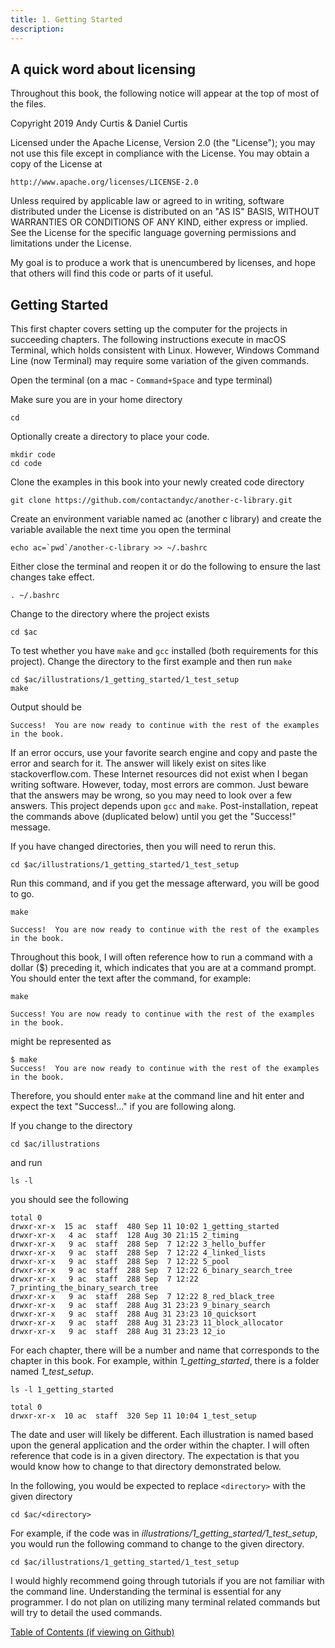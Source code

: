 ```yaml
---
title: 1. Getting Started
description:
---
```


## A quick word about licensing

Throughout this book, the following notice will appear at the top of most of the files.

Copyright 2019 Andy Curtis & Daniel Curtis

Licensed under the Apache License, Version 2.0 (the "License");
you may not use this file except in compliance with the License.
You may obtain a copy of the License at

    http://www.apache.org/licenses/LICENSE-2.0

Unless required by applicable law or agreed to in writing, software
distributed under the License is distributed on an "AS IS" BASIS,
WITHOUT WARRANTIES OR CONDITIONS OF ANY KIND, either express or implied.
See the License for the specific language governing permissions and
limitations under the License.

My goal is to produce a work that is unencumbered by licenses, and hope that others will find this code or parts of it useful.

## Getting Started

This first chapter covers setting up the computer for the projects in succeeding chapters. The following instructions execute in macOS Terminal, which holds consistent with Linux. However, Windows Command Line (now Terminal) may require some variation of the given commands.

Open the terminal (on a mac - `Command+Space` and type terminal)

Make sure you are in your home directory

```
cd
```

Optionally create a directory to place your code.

```
mkdir code
cd code
```

Clone the examples in this book into your newly created code directory

```
git clone https://github.com/contactandyc/another-c-library.git
```

Create an environment variable named ac (another c library) and create the variable available the next time you open the terminal

```
echo ac=`pwd`/another-c-library >> ~/.bashrc
```

Either close the terminal and reopen it or do the following to ensure the last changes take effect.

```
. ~/.bashrc
```

Change to the directory where the project exists

```
cd $ac
```

To test whether you have `make` and `gcc` installed (both requirements for this project). Change the directory to the first example and then run `make`

```
cd $ac/illustrations/1_getting_started/1_test_setup
make
```

Output should be

```
Success!  You are now ready to continue with the rest of the examples in the book.
```

If an error occurs, use your favorite search engine and copy and paste the error and search for it. The answer will likely exist on sites like stackoverflow.com. These Internet resources did not exist when I began writing software. However, today, most errors are common. Just beware that the answers may be wrong, so you may need to look over a few answers. This project depends upon `gcc` and `make`. Post-installation, repeat the commands above (duplicated below) until you get the "Success!" message.

If you have changed directories, then you will need to rerun this.

```
cd $ac/illustrations/1_getting_started/1_test_setup
```

Run this command, and if you get the message afterward, you will be good to go.

```
make
```

```
Success!  You are now ready to continue with the rest of the examples in the book.
```

Throughout this book, I will often reference how to run a command with a dollar (\$) preceding it, which indicates that you are at a command prompt. You should enter the text after the command, for example:

```
make
```

```
Success! You are now ready to continue with the rest of the examples in the book.
```

might be represented as

```
$ make
Success!  You are now ready to continue with the rest of the examples in the book.
```

Therefore, you should enter `make` at the command line and hit enter and expect the text "Success!..." if you are following along.

If you change to the directory

```
cd $ac/illustrations
```

and run

```
ls -l
```

you should see the following

```
total 0
drwxr-xr-x  15 ac  staff  480 Sep 11 10:02 1_getting_started
drwxr-xr-x   4 ac  staff  128 Aug 30 21:15 2_timing
drwxr-xr-x   9 ac  staff  288 Sep  7 12:22 3_hello_buffer
drwxr-xr-x   9 ac  staff  288 Sep  7 12:22 4_linked_lists
drwxr-xr-x   9 ac  staff  288 Sep  7 12:22 5_pool
drwxr-xr-x   9 ac  staff  288 Sep  7 12:22 6_binary_search_tree
drwxr-xr-x   9 ac  staff  288 Sep  7 12:22 7_printing_the_binary_search_tree
drwxr-xr-x   9 ac  staff  288 Sep  7 12:22 8_red_black_tree
drwxr-xr-x   9 ac  staff  288 Aug 31 23:23 9_binary_search
drwxr-xr-x   9 ac  staff  288 Aug 31 23:23 10_quicksort
drwxr-xr-x   9 ac  staff  288 Aug 31 23:23 11_block_allocator
drwxr-xr-x   9 ac  staff  288 Aug 31 23:23 12_io
```

For each chapter, there will be a number and name that corresponds to the chapter in this book. For example, within _1_getting_started_, there is a folder named _1_test_setup_.

```
ls -l 1_getting_started
```

```
total 0
drwxr-xr-x  10 ac  staff  320 Sep 11 10:04 1_test_setup
```

The date and user will likely be different. Each illustration is named based upon the general application and the order within the chapter. I will often reference that code is in a given directory. The expectation is that you would know how to change to that directory demonstrated below.

In the following, you would be expected to replace `<directory>` with the given directory

```
cd $ac/<directory>
```

For example, if the code was in _illustrations/1_getting_started/1_test_setup_, you would run the following command to change to the given directory.

```
cd $ac/illustrations/1_getting_started/1_test_setup
```

I would highly recommend going through tutorials if you are not familiar with the command line. Understanding the terminal is essential for any programmer. I do not plan on utilizing many terminal related commands but will try to detail the used commands.

[Table of Contents (if viewing on Github)](../../../README.md)
